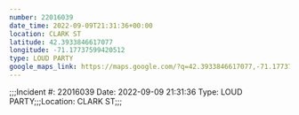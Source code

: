 ```yaml
---
number: 22016039
date_time: 2022-09-09T21:31:36+00:00
location: CLARK ST
latitude: 42.3933846617077
longitude: -71.17737599420512
type: LOUD PARTY
google_maps_link: https://maps.google.com/?q=42.3933846617077,-71.17737599420512
---
```


;;;Incident #: 22016039  Date: 2022-09-09 21:31:36   Type: LOUD PARTY;;;Location: CLARK ST;;;
